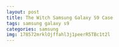 ```yaml
---
layout: post
title: The Witch Samsung Galaxy S9 Case
tags: samsung galaxy s9
categories: samsung
img: 178572mrklOjffahl3j1peerR5TBc1t2l
---
```

